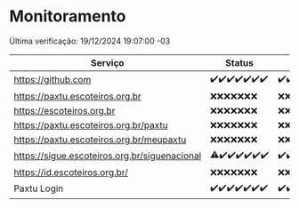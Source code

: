 # Monitoramento

Última verificação: 19/12/2024 19:07:00 -03

|Serviço|Status|Últimas 24h|
|---|---|---|
|https://github.com|<span title="2024-12-12: OK=23">✔️</span><span title="2024-12-13: OK=23">✔️</span><span title="2024-12-14: OK=23">✔️</span><span title="2024-12-15: OK=23">✔️</span><span title="2024-12-16: OK=23">✔️</span><span title="2024-12-17: OK=23">✔️</span><span title="2024-12-18: OK=21">✔️</span>|<span title="18/12/2024 19:08:00 -03 : 200">✔️</span><span title="18/12/2024 20:08:00 -03 : 200">✔️</span><span title="18/12/2024 21:42:00 -03 : 200">✔️</span><span title="18/12/2024 23:17:00 -03 : 200">✔️</span><span title="19/12/2024 00:21:00 -03 : 200">✔️</span><span title="19/12/2024 01:11:00 -03 : 200">✔️</span><span title="19/12/2024 02:09:00 -03 : 200">✔️</span><span title="19/12/2024 03:12:00 -03 : 200">✔️</span><span title="19/12/2024 04:09:00 -03 : 200">✔️</span><span title="19/12/2024 05:12:00 -03 : 200">✔️</span><span title="19/12/2024 06:09:00 -03 : 200">✔️</span><span title="19/12/2024 07:09:00 -03 : 200">✔️</span><span title="19/12/2024 08:07:00 -03 : 200">✔️</span><span title="19/12/2024 09:16:00 -03 : 200">✔️</span><span title="19/12/2024 10:18:00 -03 : 200">✔️</span><span title="19/12/2024 11:08:00 -03 : 200">✔️</span><span title="19/12/2024 12:08:00 -03 : 200">✔️</span><span title="19/12/2024 13:09:00 -03 : 200">✔️</span><span title="19/12/2024 14:07:00 -03 : 200">✔️</span><span title="19/12/2024 15:11:00 -03 : 200">✔️</span><span title="19/12/2024 16:06:00 -03 : 200">✔️</span><span title="19/12/2024 17:09:00 -03 : 200">✔️</span><span title="19/12/2024 18:07:00 -03 : 200">✔️</span><span title="19/12/2024 19:07:00 -03 : 200">✔️</span>|
|https://paxtu.escoteiros.org.br|<span title="2024-12-12: Falhas=23">❌</span><span title="2024-12-13: Falhas=23">❌</span><span title="2024-12-14: Falhas=23">❌</span><span title="2024-12-15: Falhas=23">❌</span><span title="2024-12-16: Falhas=23">❌</span><span title="2024-12-17: Falhas=23">❌</span><span title="2024-12-18: Falhas=21">❌</span>|<span title="18/12/2024 19:08:00 -03 : 403">❌</span><span title="18/12/2024 20:08:00 -03 : 403">❌</span><span title="18/12/2024 21:42:00 -03 : 403">❌</span><span title="18/12/2024 23:17:00 -03 : 403">❌</span><span title="19/12/2024 00:21:00 -03 : 403">❌</span><span title="19/12/2024 01:11:00 -03 : 403">❌</span><span title="19/12/2024 02:09:00 -03 : 403">❌</span><span title="19/12/2024 03:12:00 -03 : 403">❌</span><span title="19/12/2024 04:09:00 -03 : 403">❌</span><span title="19/12/2024 05:12:00 -03 : 403">❌</span><span title="19/12/2024 06:09:00 -03 : 403">❌</span><span title="19/12/2024 07:09:00 -03 : 403">❌</span><span title="19/12/2024 08:07:00 -03 : 403">❌</span><span title="19/12/2024 09:16:00 -03 : 403">❌</span><span title="19/12/2024 10:18:00 -03 : 403">❌</span><span title="19/12/2024 11:08:00 -03 : 403">❌</span><span title="19/12/2024 12:08:00 -03 : 403">❌</span><span title="19/12/2024 13:09:00 -03 : 403">❌</span><span title="19/12/2024 14:07:00 -03 : 403">❌</span><span title="19/12/2024 15:11:00 -03 : 403">❌</span><span title="19/12/2024 16:06:00 -03 : 403">❌</span><span title="19/12/2024 17:09:00 -03 : 403">❌</span><span title="19/12/2024 18:07:00 -03 : 403">❌</span><span title="19/12/2024 19:07:00 -03 : 403">❌</span>|
|https://escoteiros.org.br|<span title="2024-12-12: Falhas=23">❌</span><span title="2024-12-13: Falhas=23">❌</span><span title="2024-12-14: Falhas=23">❌</span><span title="2024-12-15: Falhas=23">❌</span><span title="2024-12-16: Falhas=23">❌</span><span title="2024-12-17: Falhas=23">❌</span><span title="2024-12-18: Falhas=21">❌</span>|<span title="18/12/2024 19:08:00 -03 : 403">❌</span><span title="18/12/2024 20:08:00 -03 : 403">❌</span><span title="18/12/2024 21:42:00 -03 : 403">❌</span><span title="18/12/2024 23:17:00 -03 : 403">❌</span><span title="19/12/2024 00:21:00 -03 : 403">❌</span><span title="19/12/2024 01:11:00 -03 : 403">❌</span><span title="19/12/2024 02:09:00 -03 : 403">❌</span><span title="19/12/2024 03:12:00 -03 : 403">❌</span><span title="19/12/2024 04:09:00 -03 : 403">❌</span><span title="19/12/2024 05:12:00 -03 : 403">❌</span><span title="19/12/2024 06:09:00 -03 : 403">❌</span><span title="19/12/2024 07:09:00 -03 : 403">❌</span><span title="19/12/2024 08:07:00 -03 : 403">❌</span><span title="19/12/2024 09:16:00 -03 : 403">❌</span><span title="19/12/2024 10:18:00 -03 : 403">❌</span><span title="19/12/2024 11:08:00 -03 : 403">❌</span><span title="19/12/2024 12:08:00 -03 : 403">❌</span><span title="19/12/2024 13:09:00 -03 : 403">❌</span><span title="19/12/2024 14:07:00 -03 : 403">❌</span><span title="19/12/2024 15:11:00 -03 : 403">❌</span><span title="19/12/2024 16:06:00 -03 : 403">❌</span><span title="19/12/2024 17:09:00 -03 : 403">❌</span><span title="19/12/2024 18:07:00 -03 : 403">❌</span><span title="19/12/2024 19:07:00 -03 : 403">❌</span>|
|https://paxtu.escoteiros.org.br/paxtu|<span title="2024-12-12: Falhas=23">❌</span><span title="2024-12-13: Falhas=23">❌</span><span title="2024-12-14: Falhas=23">❌</span><span title="2024-12-15: Falhas=23">❌</span><span title="2024-12-16: Falhas=23">❌</span><span title="2024-12-17: Falhas=23">❌</span><span title="2024-12-18: Falhas=21">❌</span>|<span title="18/12/2024 19:08:00 -03 : 403">❌</span><span title="18/12/2024 20:08:00 -03 : 403">❌</span><span title="18/12/2024 21:42:00 -03 : 403">❌</span><span title="18/12/2024 23:17:00 -03 : 403">❌</span><span title="19/12/2024 00:21:00 -03 : 403">❌</span><span title="19/12/2024 01:11:00 -03 : 403">❌</span><span title="19/12/2024 02:09:00 -03 : 403">❌</span><span title="19/12/2024 03:12:00 -03 : 403">❌</span><span title="19/12/2024 04:09:00 -03 : 403">❌</span><span title="19/12/2024 05:12:00 -03 : 403">❌</span><span title="19/12/2024 06:09:00 -03 : 403">❌</span><span title="19/12/2024 07:09:00 -03 : 403">❌</span><span title="19/12/2024 08:07:00 -03 : 403">❌</span><span title="19/12/2024 09:16:00 -03 : 403">❌</span><span title="19/12/2024 10:18:00 -03 : 403">❌</span><span title="19/12/2024 11:08:00 -03 : 403">❌</span><span title="19/12/2024 12:08:00 -03 : 403">❌</span><span title="19/12/2024 13:09:00 -03 : 403">❌</span><span title="19/12/2024 14:07:00 -03 : 403">❌</span><span title="19/12/2024 15:11:00 -03 : 403">❌</span><span title="19/12/2024 16:06:00 -03 : 403">❌</span><span title="19/12/2024 17:09:00 -03 : 403">❌</span><span title="19/12/2024 18:07:00 -03 : 403">❌</span><span title="19/12/2024 19:07:00 -03 : 403">❌</span>|
|https://paxtu.escoteiros.org.br/meupaxtu|<span title="2024-12-12: Falhas=23">❌</span><span title="2024-12-13: Falhas=23">❌</span><span title="2024-12-14: Falhas=23">❌</span><span title="2024-12-15: Falhas=23">❌</span><span title="2024-12-16: Falhas=23">❌</span><span title="2024-12-17: Falhas=23">❌</span><span title="2024-12-18: Falhas=21">❌</span>|<span title="18/12/2024 19:08:00 -03 : 403">❌</span><span title="18/12/2024 20:08:00 -03 : 403">❌</span><span title="18/12/2024 21:42:00 -03 : 403">❌</span><span title="18/12/2024 23:17:00 -03 : 403">❌</span><span title="19/12/2024 00:21:00 -03 : 403">❌</span><span title="19/12/2024 01:11:00 -03 : 403">❌</span><span title="19/12/2024 02:09:00 -03 : 403">❌</span><span title="19/12/2024 03:12:00 -03 : 403">❌</span><span title="19/12/2024 04:09:00 -03 : 403">❌</span><span title="19/12/2024 05:12:00 -03 : 403">❌</span><span title="19/12/2024 06:09:00 -03 : 403">❌</span><span title="19/12/2024 07:09:00 -03 : 403">❌</span><span title="19/12/2024 08:07:00 -03 : 403">❌</span><span title="19/12/2024 09:16:00 -03 : 403">❌</span><span title="19/12/2024 10:18:00 -03 : 403">❌</span><span title="19/12/2024 11:08:00 -03 : 403">❌</span><span title="19/12/2024 12:08:00 -03 : 403">❌</span><span title="19/12/2024 13:09:00 -03 : 403">❌</span><span title="19/12/2024 14:07:00 -03 : 403">❌</span><span title="19/12/2024 15:11:00 -03 : 403">❌</span><span title="19/12/2024 16:06:00 -03 : 403">❌</span><span title="19/12/2024 17:09:00 -03 : 403">❌</span><span title="19/12/2024 18:07:00 -03 : 403">❌</span><span title="19/12/2024 19:07:00 -03 : 403">❌</span>|
|https://sigue.escoteiros.org.br/siguenacional|<span title="2024-12-12: OK=21, Falhas=2">⚠️</span><span title="2024-12-13: OK=23">✔️</span><span title="2024-12-14: OK=23">✔️</span><span title="2024-12-15: OK=23">✔️</span><span title="2024-12-16: OK=23">✔️</span><span title="2024-12-17: OK=23">✔️</span><span title="2024-12-18: OK=21">✔️</span>|<span title="18/12/2024 19:08:00 -03 : 200">✔️</span><span title="18/12/2024 20:08:00 -03 : 200">✔️</span><span title="18/12/2024 21:42:00 -03 : 200">✔️</span><span title="18/12/2024 23:17:00 -03 : 200">✔️</span><span title="19/12/2024 00:21:00 -03 : 200">✔️</span><span title="19/12/2024 01:11:00 -03 : 200">✔️</span><span title="19/12/2024 02:09:00 -03 : 200">✔️</span><span title="19/12/2024 03:12:00 -03 : 200">✔️</span><span title="19/12/2024 04:09:00 -03 : 200">✔️</span><span title="19/12/2024 05:12:00 -03 : 200">✔️</span><span title="19/12/2024 06:09:00 -03 : 200">✔️</span><span title="19/12/2024 07:09:00 -03 : 200">✔️</span><span title="19/12/2024 08:07:00 -03 : 200">✔️</span><span title="19/12/2024 09:16:00 -03 : 200">✔️</span><span title="19/12/2024 10:18:00 -03 : 200">✔️</span><span title="19/12/2024 11:08:00 -03 : 200">✔️</span><span title="19/12/2024 12:08:00 -03 : 200">✔️</span><span title="19/12/2024 13:09:00 -03 : 200">✔️</span><span title="19/12/2024 14:07:00 -03 : 200">✔️</span><span title="19/12/2024 15:11:00 -03 : 200">✔️</span><span title="19/12/2024 16:06:00 -03 : 200">✔️</span><span title="19/12/2024 17:09:00 -03 : 200">✔️</span><span title="19/12/2024 18:07:00 -03 : 200">✔️</span><span title="19/12/2024 19:07:00 -03 : 200">✔️</span>|
|https://id.escoteiros.org.br/|<span title="2024-12-12: Falhas=23">❌</span><span title="2024-12-13: Falhas=23">❌</span><span title="2024-12-14: Falhas=23">❌</span><span title="2024-12-15: Falhas=23">❌</span><span title="2024-12-16: Falhas=23">❌</span><span title="2024-12-17: Falhas=23">❌</span><span title="2024-12-18: Falhas=21">❌</span>|<span title="18/12/2024 19:08:00 -03 : 403">❌</span><span title="18/12/2024 20:08:00 -03 : 403">❌</span><span title="18/12/2024 21:42:00 -03 : 403">❌</span><span title="18/12/2024 23:17:00 -03 : 403">❌</span><span title="19/12/2024 00:21:00 -03 : 403">❌</span><span title="19/12/2024 01:11:00 -03 : 403">❌</span><span title="19/12/2024 02:09:00 -03 : 403">❌</span><span title="19/12/2024 03:12:00 -03 : 403">❌</span><span title="19/12/2024 04:09:00 -03 : 403">❌</span><span title="19/12/2024 05:12:00 -03 : 403">❌</span><span title="19/12/2024 06:09:00 -03 : 403">❌</span><span title="19/12/2024 07:09:00 -03 : 403">❌</span><span title="19/12/2024 08:07:00 -03 : 403">❌</span><span title="19/12/2024 09:16:00 -03 : 403">❌</span><span title="19/12/2024 10:18:00 -03 : 403">❌</span><span title="19/12/2024 11:08:00 -03 : 403">❌</span><span title="19/12/2024 12:08:00 -03 : 403">❌</span><span title="19/12/2024 13:09:00 -03 : 403">❌</span><span title="19/12/2024 14:07:00 -03 : 403">❌</span><span title="19/12/2024 15:11:00 -03 : 403">❌</span><span title="19/12/2024 16:06:00 -03 : 403">❌</span><span title="19/12/2024 17:09:00 -03 : 403">❌</span><span title="19/12/2024 18:07:00 -03 : 403">❌</span><span title="19/12/2024 19:07:00 -03 : 403">❌</span>|
|Paxtu Login|<span title="2024-12-12: OK=23">✔️</span><span title="2024-12-13: OK=23">✔️</span><span title="2024-12-14: OK=23">✔️</span><span title="2024-12-15: OK=23">✔️</span><span title="2024-12-16: OK=23">✔️</span><span title="2024-12-17: OK=23">✔️</span><span title="2024-12-18: OK=21">✔️</span>|<span title="18/12/2024 19:08:00 -03 : 200">✔️</span><span title="18/12/2024 20:08:00 -03 : 200">✔️</span><span title="18/12/2024 21:42:00 -03 : 200">✔️</span><span title="18/12/2024 23:17:00 -03 : 200">✔️</span><span title="19/12/2024 00:21:00 -03 : 200">✔️</span><span title="19/12/2024 01:11:00 -03 : 200">✔️</span><span title="19/12/2024 02:09:00 -03 : 200">✔️</span><span title="19/12/2024 03:12:00 -03 : 200">✔️</span><span title="19/12/2024 04:09:00 -03 : 200">✔️</span><span title="19/12/2024 05:12:00 -03 : 200">✔️</span><span title="19/12/2024 06:09:00 -03 : 200">✔️</span><span title="19/12/2024 07:09:00 -03 : 200">✔️</span><span title="19/12/2024 08:07:00 -03 : 200">✔️</span><span title="19/12/2024 09:16:00 -03 : 200">✔️</span><span title="19/12/2024 10:18:00 -03 : 200">✔️</span><span title="19/12/2024 11:08:00 -03 : 200">✔️</span><span title="19/12/2024 12:08:00 -03 : 200">✔️</span><span title="19/12/2024 13:09:00 -03 : 200">✔️</span><span title="19/12/2024 14:07:00 -03 : 200">✔️</span><span title="19/12/2024 15:11:00 -03 : 200">✔️</span><span title="19/12/2024 16:06:00 -03 : 200">✔️</span><span title="19/12/2024 17:09:00 -03 : 200">✔️</span><span title="19/12/2024 18:07:00 -03 : 200">✔️</span><span title="19/12/2024 19:07:00 -03 : 200">✔️</span>|
